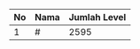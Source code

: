 | No | Nama            | Jumlah Level |
|----|-----------------|--------------|
| 1  | #    |    2595        |

